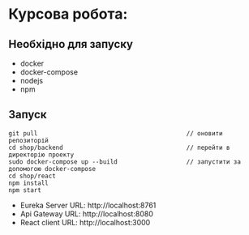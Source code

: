 # Курсова робота:
## Необхідно для запуску
- docker
- docker-compose
- nodejs
- npm

## Запуск
```
git pull                                         // оновити репозиторій
cd shop/backend                                  // перейти в директорію проекту
sudo docker-compose up --build                   // запустити за допомогою docker-compose
cd shop/react
npm install
npm start
```

 - Eureka Server URL: http://localhost:8761
 - Api Gateway URL:   http://localhost:8080
 - React client URL:  http://localhost:3000

